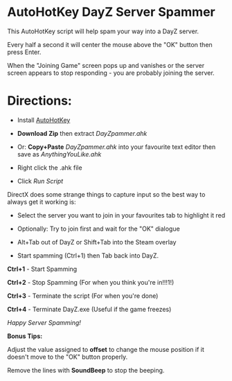 # AutoHotKey DayZ Server Spammer
This AutoHotKey script will help spam your way into a DayZ server.

Every half a second it will center the mouse above the "OK" button then press Enter.

When the "Joining Game" screen pops up and vanishes or the server screen appears to stop responding - you are probably joining the server. 

# Directions:


* Install [AutoHotKey](https://autohotkey.com/)

* **Download Zip** then extract *DayZpammer.ahk*

* Or: **Copy+Paste** *DayZpammer.ahk* into your favourite text editor then save as *AnythingYouLike.ahk*

* Right click the .ahk file 

* Click *Run Script*

DirectX does some strange things to capture input so the best way to always get it working is:

* Select the server you want to join in your favourites tab to highlight it red

* Optionally: Try to join first and wait for the "OK" dialogue

* Alt+Tab out of DayZ or Shift+Tab into the Steam overlay

* Start spamming (Ctrl+1) then Tab back into DayZ.

**Ctrl+1** - Start Spamming

**Ctrl+2** - Stop Spamming (For when you think you're in!!!1!)

**Ctrl+3** - Terminate the script (For when you're done)

**Ctrl+4** - Terminate DayZ.exe (Useful if the game freezes)

*Happy Server Spamming!*



**Bonus Tips:**

Adjust the value assigned to **offset** to change the mouse position if it doesn't move to the "OK" button properly.

Remove the lines with **SoundBeep** to stop the beeping.
